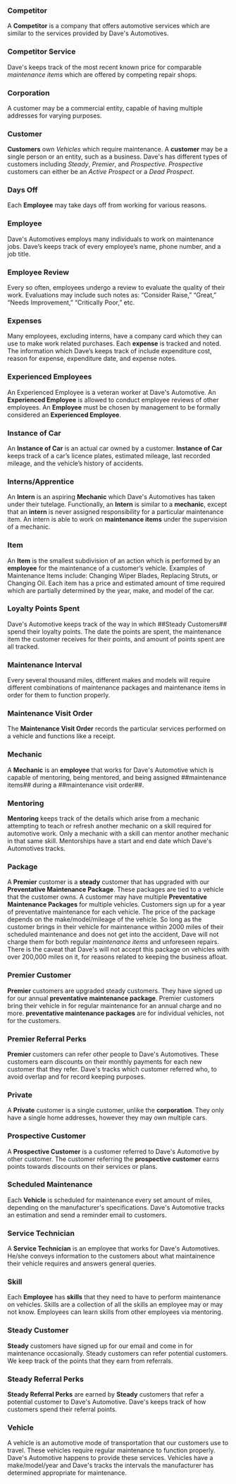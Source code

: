 ### Competitor
A **Competitor** is a company that offers automotive services which are similar to the services provided by Dave's Automotives.
### Competitor Service
Dave's keeps track of the most recent known price for comparable *maintenance items* which are offered by competing repair shops. 
### Corporation
A customer may be a commercial entity, capable of having multiple addresses for varying purposes.
### Customer
**Customers** own *Vehicles* which require maintenance. A **customer** may be a single person or an entity, such as a business. Dave's has different types of customers including *Steady*, *Premier*, and *Prospective*. *Prospective* customers can either be an *Active Prospect* or a *Dead Prospect*.
### Days Off
Each **Employee** may take days off from working for various reasons. 
### Employee
Dave's Automotives employs many individuals to work on maintenance jobs. Dave’s keeps track of every employee’s name, phone number, and a job title. 
### Employee Review
Every so often, employees undergo a review to evaluate the quality of their work. Evaluations may include such notes as: “Consider Raise,” “Great,” “Needs Improvement,” “Critically Poor,” etc.
### Expenses
Many employees, excluding interns, have a company card which they can use to make work related purchases. Each **expense** is tracked and noted. The information which Dave’s keeps track of include expenditure cost, reason for expense, expenditure date, and expense notes.
### Experienced Employees
An Experienced Employee is a veteran worker at Dave's Automotive. An **Experienced Employee** is allowed to conduct employee reviews of other employees. An **Employee** must be chosen by management to be formally considered an **Experienced Employee**. 
### Instance of Car
An **Instance of Car** is an actual car owned by a customer. **Instance of Car** keeps track of a car’s  licence plates, estimated mileage, last recorded mileage, and the vehicle’s history of accidents.
### Interns/Apprentice
An **Intern** is an aspiring **Mechanic** which Dave's Automotives has taken under their tutelage. Functionally, an **Intern** is similar to a **mechanic**, except that an **intern** is never assigned responsibility for a particular maintenance item. An intern is able to work on **maintenance items** under the supervision of a mechanic. 
### Item
An **Item** is the smallest subdivision of an action which is performed by an **employee** for the maintenance of a customer’s vehicle. Examples of Maintenance Items include: Changing Wiper Blades, Replacing Struts, or Changing Oil. Each item has a price and estimated amount of time required which are partially determined by the year, make, and model of the car. 
### Loyalty Points Spent
Dave's Automotive keeps track of the way in which ##Steady Customers## spend their loyalty points. The date the points are spent, the maintenance item the customer receives for their points, and amount of points spent are all tracked.
### Maintenance Interval
Every several thousand miles, different makes and models will require different combinations of maintenance packages and maintenance items in order for them to function properly.
### Maintenance Visit Order
The **Maintenance Visit Order** records the particular services performed on a vehicle and functions like a receipt.
### Mechanic
A **Mechanic** is an **employee** that works for Dave's Automotive which is capable of mentoring, being mentored, and being assigned ##maintenance items## during a ##maintenance visit order##. 
### Mentoring
**Mentoring** keeps track of the details which arise from a mechanic attempting to teach or refresh another mechanic on a skill required for automotive work. Only a mechanic with a skill can mentor another mechanic in that same skill. Mentorships have a start and end date which Dave's Automotives tracks.
### Package
A **Premier** customer is a **steady** customer that has upgraded with our **Preventative Maintenance Package**. These packages are tied to a vehicle that the customer owns. A customer may have multiple **Preventative Maintenance Packages** for multiple vehicles. Customers sign up for a year of preventative maintenance for each vehicle. The price of the package depends on the make/model/mileage of the vehicle. So long as the customer brings in their vehicle for maintenance within 2000 miles of their scheduled maintenance and does not get into the accident, Dave will not charge them for both regular *maintenance items* and unforeseen repairs. There is the caveat that Dave's will not accept this package on vehicles with over 200,000 miles on it, for reasons related to keeping the business afloat.
### Premier Customer
**Premier** customers are upgraded steady customers. They have signed up for our annual **preventative maintenance package**. Premier customers bring their vehicle in for regular maintenance for an annual charge and no more. **preventative maintenance packages** are for individual vehicles, not for the customers.
### Premier Referral Perks
**Premier** customers can refer other people to Dave's Automotives. These customers earn discounts on their monthly payments for each new customer that they refer. Dave's tracks which customer referred who, to avoid overlap and for record keeping purposes.
### Private
A **Private** customer is a single customer, unlike the **corporation**. They only have a single home addresses, however they may own multiple cars.
### Prospective Customer
A **Prospective Customer** is a customer referred to Dave's Automotive by other customer. The customer referring the **prospective customer** earns points towards discounts on their services or plans.
### Scheduled Maintenance
Each **Vehicle** is scheduled for maintenance every set amount of miles, depending on the manufacturer's specifications. Dave's Automotive tracks an estimation and send a reminder email to customers.
### Service Technician
A **Service Technician** is an employee that works for Dave's Automotives. He/she conveys information to the customers about what maintainence their vehicle requires and answers general queries. 
### Skill
Each **Employee** has **skills** that they need to have to perform maintenance on vehicles. Skills are a collection of all the skills an employee may or may not know. Employees can learn skills from other employees via mentoring.
### Steady Customer
**Steady** customers have signed up for our email and come in for maintenance occasionally. Steady customers can refer potential customers. We keep track of the points that they earn from referrals.
### Steady Referral Perks
**Steady Referral Perks** are earned by **Steady** customers that refer a potential customer to Dave's Automotive. Dave's keeps track of how customers spend their referral points.
### Vehicle
A vehicle is an automotive mode of transportation that our customers use to travel. These vehicles require regular maintenance to function properly. Dave's Automotive happens to provide these services. Vehicles have a make/model/year and Dave's tracks the intervals the manufacturer has determined appropriate for maintenance.
